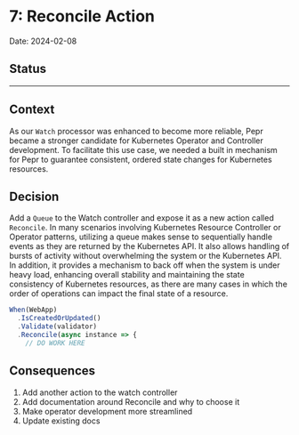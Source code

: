 # 7: Reconcile Action

Date: 2024-02-08

## Status

---

## Context

As our `Watch` processor was enhanced to become more reliable, Pepr became a stronger candidate for Kubernetes Operator and Controller development.  To facilitate this use case, we needed a built in mechanism for Pepr to guarantee consistent, ordered state changes for Kubernetes resources. 


## Decision

Add a `Queue` to the Watch controller and expose it as a new action called `Reconcile`. In many scenarios involving Kubernetes Resource Controller or Operator patterns, utilizing a queue makes sense to sequentially handle events as they are returned by the Kubernetes API.  It also allows handling of bursts of activity without overwhelming the system or the Kubernetes API. In addition, it provides a mechanism to back off when the system is under heavy load, enhancing overall stability and maintaining the state consistency of Kubernetes resources, as there are many cases in which the order of operations can impact the final state of a resource.

```typescript
When(WebApp)
  .IsCreatedOrUpdated()
  .Validate(validator)
  .Reconcile(async instance => {
    // DO WORK HERE
```


## Consequences

1. Add another action to the watch controller 
2. Add documentation around Reconcile and why to choose it
3. Make operator development more streamlined
4. Update existing docs
